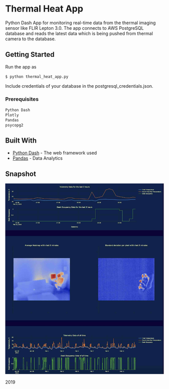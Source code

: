 # Thermal Heat App

Python Dash App for monitoring real-time data from the thermal imaging sensor like FLIR Lepton 3.0. The app connects to AWS PostgreSQL database and reads the latest data which is being pushed from thermal camera to the database. 

## Getting Started

Run the app as

```
$ python thermal_heat_app.py
```
Include credentials of your database in the postgresql_credentials.json.

### Prerequisites

```
Python Dash
Plotly
Pandas
psycopg2
```

## Built With

* [Python Dash](https://plot.ly/products/dash/) - The web framework used
* [Pandas](https://pandas.pydata.org/) - Data Analytics

## Snapshot

![App Snapshot](./images/app_snapshot.jpg)


2019
